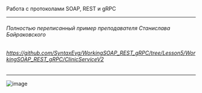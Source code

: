 Работа с протоколами SOAP, REST и gRPC 
___
###### Полностью переписанный пример преподавателя Станислава Байраковского
###### https://github.com/SyntaxEvg/WorkingSOAP_REST_gRPC/tree/Lesson5/WorkingSOAP_REST_gRPC/ClinicServiceV2
___
![image](https://user-images.githubusercontent.com/94603687/214784377-5bbec189-b41c-44e8-834d-b057784107e5.png)
